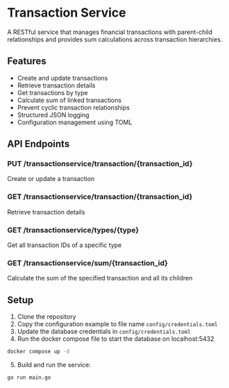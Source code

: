 # Transaction Service

A RESTful service that manages financial transactions with parent-child relationships and provides sum calculations across transaction hierarchies.

## Features

- Create and update transactions
- Retrieve transaction details
- Get transactions by type
- Calculate sum of linked transactions
- Prevent cyclic transaction relationships
- Structured JSON logging
- Configuration management using TOML

## API Endpoints

### PUT /transactionservice/transaction/{transaction_id}
Create or update a transaction

### GET /transactionservice/transaction/{transaction_id}
Retrieve transaction details

### GET /transactionservice/types/{type}
Get all transaction IDs of a specific type

### GET /transactionservice/sum/{transaction_id}
Calculate the sum of the specified transaction and all its children

## Setup

1. Clone the repository
2. Copy the configuration example to file name `config/credentials.toml`
3. Update the database credentials in `config/credentials.toml`
4. Run the docker compose file to start the database on localhost:5432
```bash
docker compose up -d
```
5. Build and run the service:
```bash
go run main.go
```

